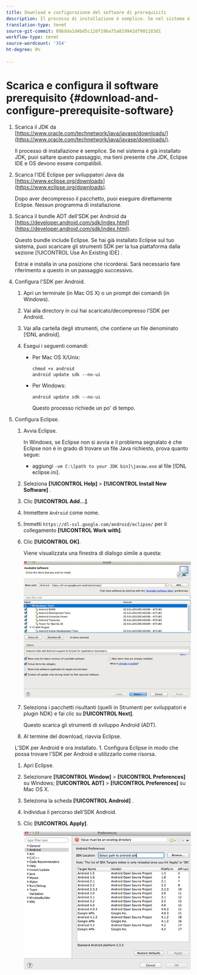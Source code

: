 ```yaml
---
title: Download e configurazione del software di prerequisiti
description: Il processo di installazione è semplice. Se nel sistema è già installato JDK, puoi saltare questo passaggio, ma tieni presente che JDK, Eclipse IDE e OS devono essere compatibili.
translation-type: tm+mt
source-git-commit: 89bdda1d4bd5c126f19ba75a819942df901183d1
workflow-type: tm+mt
source-wordcount: '354'
ht-degree: 0%

---
```



# Scarica e configura il software prerequisito {#download-and-configure-prerequisite-software}

1. Scarica il JDK da [https://www.oracle.com/technetwork/java/javase/downloads/](https://www.oracle.com/technetwork/java/javase/downloads/).

   Il processo di installazione è semplice. Se nel sistema è già installato JDK, puoi saltare questo passaggio, ma tieni presente che JDK, Eclipse IDE e OS devono essere compatibili.
1. Scarica l&#39;IDE Eclipse per sviluppatori Java da [https://www.eclipse.org/downloads](https://www.eclipse.org/downloads).

   Dopo aver decompresso il pacchetto, puoi eseguire direttamente Eclipse. Nessun programma di installazione.
1. Scarica il bundle ADT dell&#39;SDK per Android da [https://developer.android.com/sdk/index.html](https://developer.android.com/sdk/index.html).

   Questo bundle include Eclipse. Se hai già installato Eclipse sul tuo sistema, puoi scaricare gli strumenti SDK per la tua piattaforma dalla sezione [!UICONTROL Use An Existing IDE] .

   Estrai e installa in una posizione che ricorderai. Sarà necessario fare riferimento a questo in un passaggio successivo.
1. Configura l&#39;SDK per Android.
   1. Apri un terminale (in Mac OS X) o un prompt dei comandi (in Windows).
   1. Vai alla directory in cui hai scaricato/decompresso l’SDK per Android.
   1. Vai alla cartella degli strumenti, che contiene un file denominato [!DNL android].
   1. Esegui i seguenti comandi:

      * Per Mac OS X/Unix:

         ```
         chmod +x android 
         android update sdk --no-ui
         ```

      * Per Windows:

         ```
         android update sdk --no-ui
         ```

         Questo processo richiede un po&#39; di tempo.

1. Configura Eclipse.
   1. Avvia Eclipse.

      In Windows, se Eclipse non si avvia e il problema segnalato è che Eclipse non è in grado di trovare un file Java richiesto, prova quanto segue:

      * aggiungi `-vm C:\[path to your JDK bin]\javaw.exe` al file [!DNL eclipse.ini].
   1. Seleziona **[!UICONTROL Help]** > **[!UICONTROL Install New Software]** .
   1. Clic **[!UICONTROL Add...]**.
   1. Immettere `Android` come nome.
   1. Immetti `https://dl-ssl.google.com/android/eclipse/` per il collegamento **[!UICONTROL Work with]**.
   1. Clic **[!UICONTROL OK]**.

      Viene visualizzata una finestra di dialogo simile a questa:

      ![](assets/available_software.jpg)

   1. Seleziona i pacchetti risultanti (quelli in Strumenti per sviluppatori e plugin NDK) e fai clic su **[!UICONTROL Next]**.

      Questo scarica gli strumenti di sviluppo Android (ADT).
   1. Al termine del download, riavvia Eclipse.

   L&#39;SDK per Android è ora installato. 1. Configura Eclipse in modo che possa trovare l&#39;SDK per Android e utilizzarlo come risorsa.
   1. Apri Eclipse.
   1. Selezionare **[!UICONTROL Window]** > **[!UICONTROL Preferences]** su Windows;  **[!UICONTROL ADT]** > **[!UICONTROL Preferences]** su Mac OS X.
   1. Seleziona la scheda **[!UICONTROL Android]** .
   1. Individua il percorso dell’SDK Android.
   1. Clic **[!UICONTROL Apply]**.

      ![Risultato del passaggio](assets/ss2.jpg)


